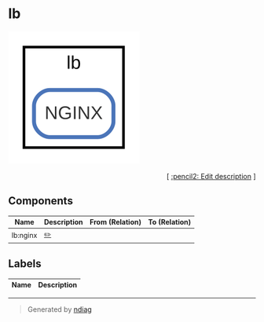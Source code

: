 # lb

![view](node-lb.svg)



<p align="right">
  [ <a href="../../ndiag.descriptions/_node-lb.md">:pencil2: Edit description</a> ]
<p>

## Components

| Name | Description | From (Relation) | To (Relation) |
| --- | --- | --- | --- |
| lb:nginx |  <a href="../../ndiag.descriptions/_component-lb_nginx.md">:pencil2:</a> |  |  |

## Labels

| Name | Description |
| --- | --- |

---

> Generated by [ndiag](https://github.com/k1LoW/ndiag)
